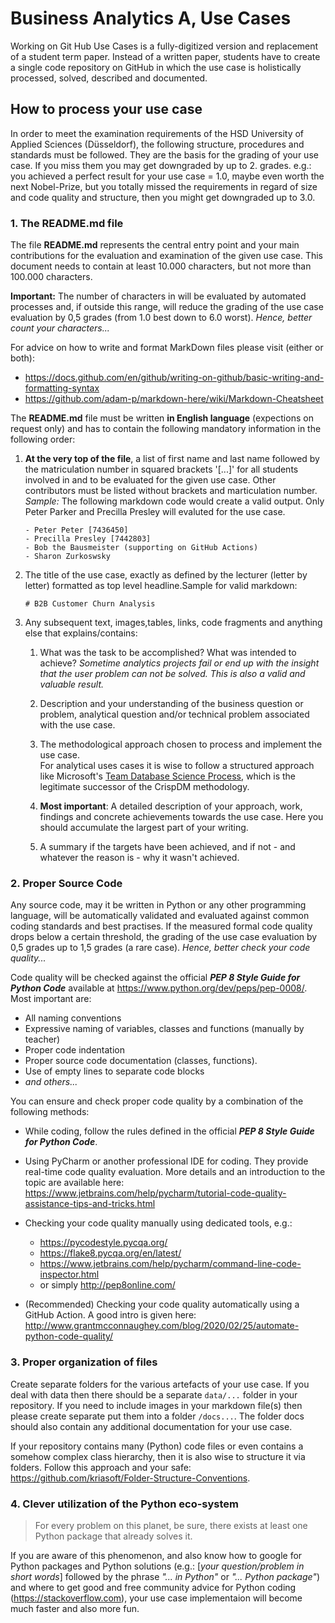 # Business Analytics A, Use Cases
Working on Git Hub Use Cases is a fully-digitized version and replacement 
of a student term paper. Instead of a written paper, students have to create 
a single code repository on GitHub in which the use case is holistically 
processed, solved, described and documented. 

## How to process your use case
In order to meet the examination requirements of the HSD University of Applied 
Sciences (Düsseldorf), the following structure, procedures and standards must be followed.
They are the basis for the grading of your use case. If you miss them you may get 
downgraded by up to 2. grades. e.g.: you achieved a perfect result for your use case 
= 1.0, maybe even worth the next Nobel-Prize, but you totally missed the requirements 
in regard of size and code quality and structure, then you might get downgraded up 
to 3.0.


### 1. The README.md file
The file **README.md** represents the central entry point and your main contributions
for the evaluation and examination of the given use case. This document needs to contain
at least 10.000 characters, but not more than 100.000 characters. 

**Important:** The number of characters in will be evaluated by automated processes and, 
if outside this range, will reduce the grading of the use case evaluation by 0,5 grades 
(from 1.0 best down to 6.0 worst). *Hence, better count your characters...*

For advice on how to write and format MarkDown files please visit (either or both):
 - https://docs.github.com/en/github/writing-on-github/basic-writing-and-formatting-syntax
 - https://github.com/adam-p/markdown-here/wiki/Markdown-Cheatsheet

The **README.md** file must be written **in English language** (expections on request only)
and has to contain the following mandatory information in the following order:

 1. **At the very top of the file**, a list of first name and last name followed 
    by the matriculation number in squared brackets '[...]' for all students 
    involved in and to be evaluated for the given use case. Other contributors 
    must be listed without brackets and marticulation number. *Sample:* The 
    following markdown code would create a valid output. Only Peter Parker and 
    Precilla Presley will evaluted for the use case.
    ```
    - Peter Peter [7436450]
    - Precilla Presley [7442803]
    - Bob the Bausmeister (supporting on GitHub Actions)
    - Sharon Zurkoswsky
    ```
    
 2. The title of the use case, exactly as defined by the lecturer (letter by letter)
    formatted as top level headline.Sample for valid markdown:
    ```
    # B2B Customer Churn Analysis
    ```
    
 3. Any subsequent text, images,tables, links, code fragments and anything else 
    that explains/contains:
    
    1. What was the task to be accomplished? What was intended to achieve?
       *Sometime analytics projects fail or end up with the insight that the user
       problem can not be solved. This is also a valid and valuable result.*
       
    2. Description and your understanding of the business question or problem, 
       analytical question and/or technical problem associated with the use case.
       
    3. The methodological approach chosen to process and implement the use case.   
       For analytical uses cases it is wise to follow a structured approach like
       Microsoft's [Team Database Science Process](https://docs.microsoft.com/en-us/azure/machine-learning/team-data-science-process/overview),
       which is the legitimate successor of the CrispDM methodology.
       
    4. **Most important**: A detailed description of your approach, work, findings 
       and concrete achievements towards the use case. Here you should accumulate 
       the largest part of your writing.
       
    5. A summary if the targets have been achieved, and if not - and whatever the 
       reason is - why it wasn't achieved.


### 2. Proper Source Code
Any source code, may it be written in Python or any other programming language, 
will be automatically validated and evaluated against common coding standards 
and best practises. If the measured formal code quality drops below a certain threshold,
the grading of the use case evaluation by 0,5 grades up to 1,5 grades (a rare case). 
*Hence, better check your code quality...*

Code quality will be checked against the official ***PEP 8 Style Guide for Python Code***
available at https://www.python.org/dev/peps/pep-0008/. Most important are:
 - All naming conventions
 - Expressive naming of variables, classes and functions (manually by teacher)
 - Proper code indentation
 - Proper source code documentation (classes, functions).
 - Use of empty lines to separate code blocks
 - *and others...*

You can ensure and check proper code quality by a combination of the following methods:

 - While coding, follow the rules defined in the official ***PEP 8 Style Guide for Python Code***.
     
 - Using PyCharm or another professional IDE for coding. They provide real-time code 
   quality evaluation. More details and an introduction to the topic are available here: 
   https://www.jetbrains.com/help/pycharm/tutorial-code-quality-assistance-tips-and-tricks.html
   
 - Checking your code quality manually using dedicated tools, e.g.: 
   - https://pycodestyle.pycqa.org/
   - https://flake8.pycqa.org/en/latest/
   - https://www.jetbrains.com/help/pycharm/command-line-code-inspector.html
   - or simply http://pep8online.com/ 

 - (Recommended) Checking your code quality automatically using a GitHub Action.
   A good intro is given here:
   http://www.grantmcconnaughey.com/blog/2020/02/25/automate-python-code-quality/


### 3. Proper organization of files
Create separate folders for the various artefacts of your use case. If you deal with
data then there should be a separate ```data/...``` folder in your repository. 
If you need to include images in your markdown file(s) then please create separate
put them into a folder ```/docs...```. The folder docs should also contain any
additional documentation for your use case. 

If your repository contains many (Python) code files or even contains a somehow
complex class hierarchy, then it is also wise to structure it via folders.
Follow this approach and your safe: https://github.com/kriasoft/Folder-Structure-Conventions.


### 4. Clever utilization of the Python eco-system
>For every problem on this planet, be sure, there exists at least one 
> Python package that already solves it.

If you are aware of this phenomenon, and also know how to google for Python packages 
and Python solutions (e.g.: [*your question/problem in short words*] followed by the 
phrase *"... in Python"* or *"... Python package"*) and where to get good and 
free community advice for Python coding (https://stackoverflow.com), your use 
case implementaion will become much faster and also more fun.   



 
